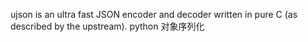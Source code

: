 ujson is an ultra fast JSON encoder and decoder written in pure C (as described by the upstream).
python 对象序列化
